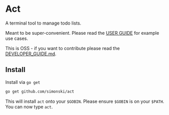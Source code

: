 # Act

A terminal tool to manage todo lists.

Meant to be super-convenient. Please read the [USER GUIDE](USER_GUIDE.md) for example  use cases.

This is OSS - if you want to contribute please read the [DEVELOPER_GUIDE.md](DEVELOPER_GUIDE.md).

## Install

Install via `go get`

```bash
go get github.com/simonski/act
```

This will install `act` onto your `$GOBIN`. Please ensure `$GOBIN` is on your `$PATH`.  You can now type `act`.
